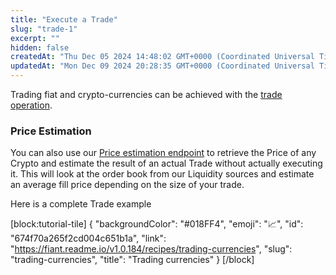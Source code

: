 ```yaml
---
title: "Execute a Trade"
slug: "trade-1"
excerpt: ""
hidden: false
createdAt: "Thu Dec 05 2024 14:48:02 GMT+0000 (Coordinated Universal Time)"
updatedAt: "Mon Dec 09 2024 20:28:35 GMT+0000 (Coordinated Universal Time)"
---
```

Trading fiat and crypto-currencies can be achieved with the [trade operation](https://fiant.readme.io/reference/trade).

### Price Estimation

You can also use our [Price estimation endpoint](https://fiant.readme.io/reference/estimationtransactioncost) to retrieve the Price of any Crypto and estimate the result of an actual Trade without actually executing it. This will look at the order book from our Liquidity sources and estimate an average fill price depending on the size of your trade. 

Here is a complete Trade example

[block:tutorial-tile]
{
  "backgroundColor": "#018FF4",
  "emoji": "📈",
  "id": "674f70a265f2cd004c651b1a",
  "link": "https://fiant.readme.io/v1.0.184/recipes/trading-currencies",
  "slug": "trading-currencies",
  "title": "Trading currencies"
}
[/block]
